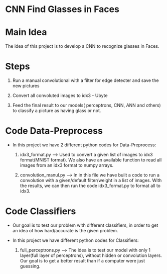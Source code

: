 # CNN Find Glasses in Faces

# Main Idea

The idea of this project is to develop a CNN to recognize glasses in Faces.

# Steps

1) Run a manual convolutional with a filter for edge detecter and save the new pictures

2) Convert all convoluted images to idx3 - Ubyte 

3) Feed the final result to our models( perceptrons, CNN, ANN and others) to classify a picture as having glass or not.


# Code Data-Preprocess

* In this project we have 2 different python codes for Data-Preprocess:

  1) idx3_format.py --> Used to convert a given list of images to idx3 format(MNIST format). We also have an available function to read all images from an idx3 format to numpy arrays.

  2) convolution_manul.py --> In in this file we have built a code to run a convolution with a given/default filter/weight in a list of images. With the results, we can then run the code idx3_format.py to format all to idx3.


# Code Classifiers

* Our goal is to test our problem with different classifiers, in order to get an idea of how hard/accurate is the given problem. 

* In this project we have different python codes for Classifiers:

  1) full_perceptrons.py --> The idea is to test our model with only 1 layer(full layer of perceptrons), without hidden or convolution layers. Our goal is to get a better result than if a computer were just guessing.